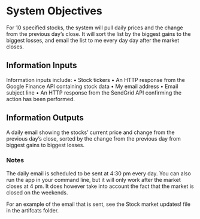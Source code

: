# System Objectives
For 10 specified stocks, the system will pull daily prices and the change from the previous day’s close. It will sort the list by the biggest gains to the biggest losses, and email the list to me every day day after the market closes.  

## Information Inputs
Information inputs include:
•	Stock tickers
•	An HTTP response from the Google Finance API containing stock data
•	My email address
•	Email subject line 
•	An HTTP response from the SendGrid API confirming the action has been performed.

## Information Outputs
A daily email showing the stocks’ current price and change from the previous day’s close, sorted by the change from the previous day from biggest gains to biggest losses. 

### Notes
The daily email is scheduled to be sent at 4:30 pm every day. You can also run the app in your command line, but it will only work after the market closes at 4 pm. It does however take into account the fact that the market is closed on the weekends. 

For an example of the email that is sent, see the Stock market updates! file in the artifcats folder. 
